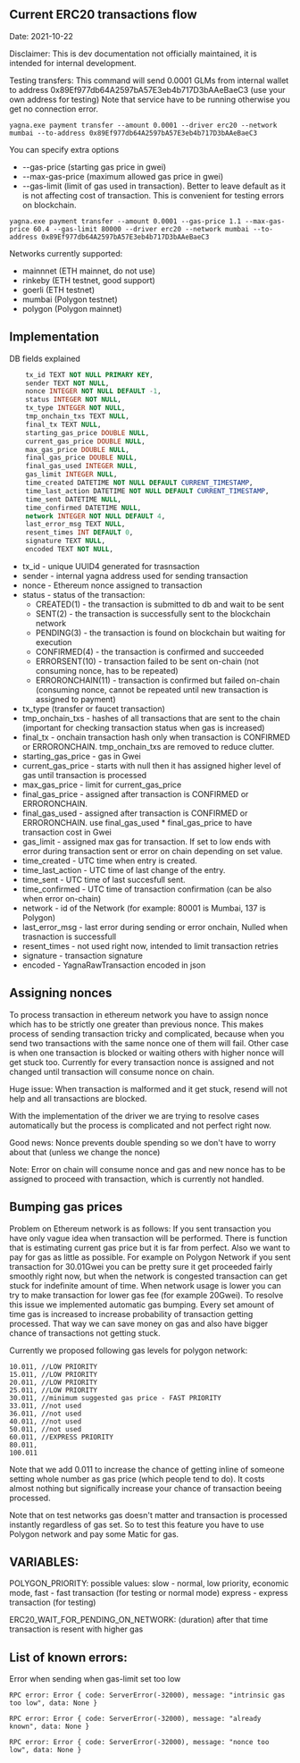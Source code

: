 ## Current ERC20 transactions flow 
Date: 2021-10-22

Disclaimer: This is dev documentation not officially maintained, it is intended for internal development.

Testing transfers:
This command will send 0.0001 GLMs from internal wallet to address 0x89Ef977db64A2597bA57E3eb4b717D3bAAeBaeC3 (use your own address for testing)
Note that service have to be running otherwise you get no connection error.

```
yagna.exe payment transfer --amount 0.0001 --driver erc20 --network mumbai --to-address 0x89Ef977db64A2597bA57E3eb4b717D3bAAeBaeC3
```

You can specify extra options 
* --gas-price (starting gas price in gwei)
* --max-gas-price (maximum allowed gas price in gwei)
* --gas-limit (limit of gas used in transaction). Better to leave default as it is not affecting cost of transaction. This is convenient for testing errors on blockchain.

```
yagna.exe payment transfer --amount 0.0001 --gas-price 1.1 --max-gas-price 60.4 --gas-limit 80000 --driver erc20 --network mumbai --to-address 0x89Ef977db64A2597bA57E3eb4b717D3bAAeBaeC3
```

Networks currently supported:
* mainnnet (ETH mainnet, do not use)
* rinkeby (ETH testnet, good support)
* goerli (ETH testnet)
* mumbai (Polygon testnet)
* polygon (Polygon mainnet)

## Implementation

DB fields explained

```sql
    tx_id TEXT NOT NULL PRIMARY KEY,
    sender TEXT NOT NULL,
    nonce INTEGER NOT NULL DEFAULT -1,
    status INTEGER NOT NULL,
    tx_type INTEGER NOT NULL,
    tmp_onchain_txs TEXT NULL,
    final_tx TEXT NULL,
    starting_gas_price DOUBLE NULL,
    current_gas_price DOUBLE NULL,
    max_gas_price DOUBLE NULL,
    final_gas_price DOUBLE NULL,
    final_gas_used INTEGER NULL,
    gas_limit INTEGER NULL,
    time_created DATETIME NOT NULL DEFAULT CURRENT_TIMESTAMP,
    time_last_action DATETIME NOT NULL DEFAULT CURRENT_TIMESTAMP,
    time_sent DATETIME NULL,
    time_confirmed DATETIME NULL,
    network INTEGER NOT NULL DEFAULT 4,
    last_error_msg TEXT NULL,
    resent_times INT DEFAULT 0,
    signature TEXT NULL,
    encoded TEXT NOT NULL,
```

* tx_id - unique UUID4 generated for trasnsaction
* sender - internal yagna address used for sending transaction
* nonce - Ethereum nonce assigned to transaction
* status - status of the transaction:
  * CREATED(1) - the transaction is submitted to db and wait to be sent
  * SENT(2) - the transaction is successfully sent to the blockchain network 
  * PENDING(3) - the transaction is found on blockchain but waiting for execution 
  * CONFIRMED(4) - the transaction is confirmed and succeeded
  * ERRORSENT(10) - transaction failed to be sent on-chain (not consuming nonce, has to be repeated)
  * ERRORONCHAIN(11) - transaction is confirmed but failed on-chain (consuming nonce, cannot be repeated until new transaction is assigned to payment)
* tx_type (transfer or faucet transaction)
* tmp_onchain_txs - hashes of all transactions that are sent to the chain (important for checking transaction status when gas is increased)
* final_tx - onchain transaction hash only when transaction is CONFIRMED or ERRORONCHAIN. tmp_onchain_txs are removed to reduce clutter.
* starting_gas_price - gas in Gwei
* current_gas_price - starts with null then it has assigned higher level of gas until transaction is processed
* max_gas_price - limit for current_gas_price
* final_gas_price - assigned after transaction is CONFIRMED or ERRORONCHAIN.
* final_gas_used - assigned after transaction is CONFIRMED or ERRORONCHAIN. use final_gas_used * final_gas_price to have transaction cost in Gwei  
* gas_limit - assigned max gas for transaction. If set to low ends with error during transaction sent or error on chain depending on set value.
* time_created - UTC time when entry is created.
* time_last_action - UTC time of last change of the entry.
* time_sent - UTC time of last succesfull sent.
* time_confirmed - UTC time of transaction confirmation (can be also when error on-chain)
* network - id of the Network (for example: 80001 is Mumbai, 137 is Polygon)
* last_error_msg - last error during sending or error onchain, Nulled when trasnaction is successfull
* resent_times - not used right now, intended to limit transaction retries
* signature - transaction signature
* encoded - YagnaRawTransaction encoded in json

## Assigning nonces

To process transaction in ethereum network you have to assign nonce which has to be strictly one greater than previous nonce.
This makes process of sending transaction tricky and complicated, because when you send two transactions with the same nonce one of them will fail. Other case is when one transaction is blocked or waiting others with higher nonce will get stuck too.
Currently for every transaction nonce is assigned and not changed until transaction will consume nonce on chain.

Huge issue: When transaction is malformed and it get stuck, resend will not help and all transactions are blocked.

With the implementation of the driver we are trying to resolve cases automatically but the process is complicated and not perfect right now.

Good news: Nonce prevents double spending so we don't have to worry about that (unless we change the nonce)

Note: Error on chain will consume nonce and gas and new nonce has to be assigned to proceed with transaction, which is currently not handled.

## Bumping gas prices

Problem on Ethereum network is as follows:
If you sent transaction you have only vague idea when transaction will be performed. 
There is function that is estimating current gas price but it is far from perfect.
Also we want to pay for gas as little as possible. 
For example on Polygon Network if you sent transaction for 30.01Gwei you can be pretty sure it get proceeded fairly smoothly
right now, but when the network is congested transaction can get stuck for indefinite amount of time.
When network usage is lower you can try to make transaction for lower gas fee (for example 20Gwei).
To resolve this issue we implemented automatic gas bumping. Every set amount of time gas is increased to increase probability of transaction getting processed.
That way we can save money on gas and also have bigger chance of transactions not getting stuck.

Currently we proposed following gas levels for polygon network:
```
10.011, //LOW PRIORITY
15.011, //LOW PRIORITY
20.011, //LOW PRIORITY
25.011, //LOW PRIORITY
30.011, //minimum suggested gas price - FAST PRIORITY 
33.011, //not used 
36.011, //not used 
40.011, //not used 
50.011, //not used 
60.011, //EXPRESS PRIORITY
80.011,
100.011
```
Note that we add 0.011 to increase the chance of getting inline of someone setting whole number as gas price (which people tend to do). It costs almost nothing but significally increase your chance of transaction beeing processed.

Note that on test networks gas doesn't matter and transaction is processed instantly regardless of gas set. So to test this
feature you have to use Polygon network and pay some Matic for gas.

## VARIABLES:

POLYGON_PRIORITY:
possible values:
slow - normal, low priority, economic mode,
fast - fast transaction (for testing or normal mode)
express - express transaction (for testing)

ERC20_WAIT_FOR_PENDING_ON_NETWORK: (duration)
after that time transaction is resent with higher gas

## List of known errors:

Error when sending when gas-limit set too low
```
RPC error: Error { code: ServerError(-32000), message: "intrinsic gas too low", data: None }
```
```
RPC error: Error { code: ServerError(-32000), message: "already known", data: None }
```
```
RPC error: Error { code: ServerError(-32000), message: "nonce too low", data: None }
```







